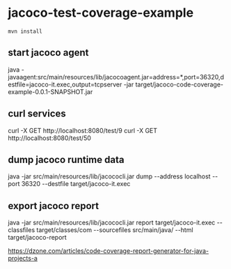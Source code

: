 # jacoco-test-coverage-example
```
mvn install
```

## start jacoco agent
java -javaagent:src/main/resources/lib/jacocoagent.jar=address=*,port=36320,destfile=jacoco-it.exec,output=tcpserver -jar target/jacoco-code-coverage-example-0.0.1-SNAPSHOT.jar

## curl services
curl -X GET http://localhost:8080/test/9
curl -X GET http://localhost:8080/test/50

## dump jacoco runtime data
java -jar src/main/resources/lib/jacococli.jar dump --address localhost --port 36320 --destfile target/jacoco-it.exec

## export jacoco report
java -jar src/main/resources/lib/jacococli.jar report target/jacoco-it.exec --classfiles target/classes/com --sourcefiles src/main/java/ --html target/jacoco-report

https://dzone.com/articles/code-coverage-report-generator-for-java-projects-a
